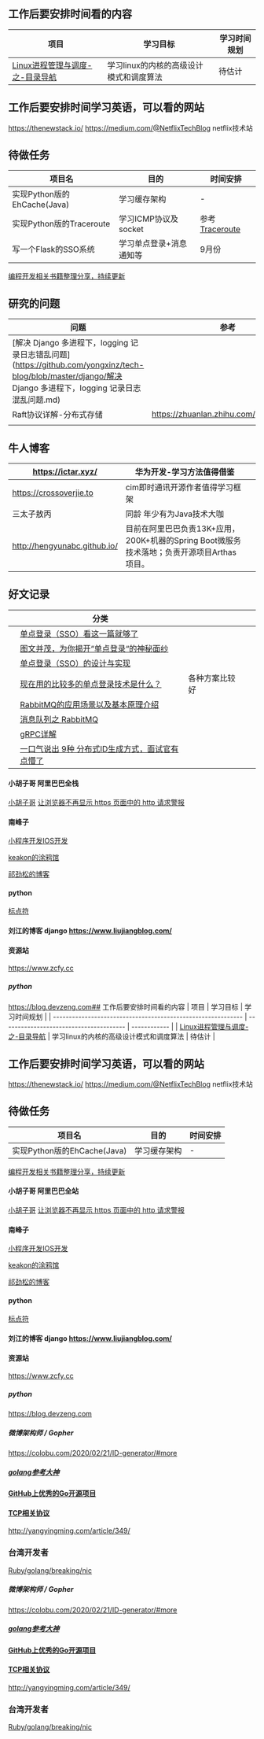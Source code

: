 ## 工作后要安排时间看的内容
| 项目                                                         | 学习目标                                | 学习时间规划 |
| ------------------------------------------------------------ | --------------------------------------- | ------------ |
| [Linux进程管理与调度-之-目录导航](https://blog.csdn.net/gatieme/article/details/51456569) | 学习linux的内核的高级设计模式和调度算法 | 待估计       |


## 工作后要安排时间学习英语，可以看的网站
https://thenewstack.io/
https://medium.com/@NetflixTechBlog   netflix技术站

## 待做任务
| 项目名                      | 目的                    | 时间安排                                                 |
| --------------------------- | ----------------------- | -------------------------------------------------------- |
| 实现Python版的EhCache(Java) | 学习缓存架构            | -                                                        |
| 实现Python版的Traceroute    | 学习ICMP协议及socket    | 参考[Traceroute](https://www.jianshu.com/p/75a5822d0eec) |
| 写一个Flask的SSO系统        | 学习单点登录+消息通知等 | 9月份                                                    |

[编程开发相关书籍整理分享，持续更新](https://github.com/7-sevens/Developer-Books)

## 研究的问题

| 问题                                                         | 参考                                  |      |
| ------------------------------------------------------------ | ------------------------------------- | ---- |
| [解决 Django 多进程下，logging 记录日志错乱问题](https://github.com/yongxinz/tech-blog/blob/master/django/解决 Django 多进程下，logging 记录日志混乱问题.md) |                                       |      |
| Raft协议详解-分布式存储                                      | https://zhuanlan.zhihu.com/p/27207160 |      |
|                                                              |                                       |      |

## 牛人博客

| https://ictar.xyz/           | 华为开发-学习方法值得借鉴                                    |      |
| ---------------------------- | ------------------------------------------------------------ | ---- |
| https://crossoverjie.to      | cim即时通讯开源作者值得学习框架                              |      |
| 三太子敖丙                   | 同龄 年少有为Java技术大咖                                    |      |
| http://hengyunabc.github.io/ | 目前在阿里巴巴负责13K+应用，200K+机器的Spring Boot微服务技术落地；负责开源项目Arthas项目。 |      |





## 好文记录



|      | 分类                                                         |                |      |      |
| ---- | ------------------------------------------------------------ | -------------- | ---- | ---- |
|      | [单点登录（SSO）看这一篇就够了](https://developer.aliyun.com/article/636281) |                |      |      |
|      | [图文并茂，为你揭开“单点登录“的神秘面纱](https://www.zoo.team/article/sso) |                |      |      |
|      | [单点登录（SSO）的设计与实现](https://ken.io/note/sso-design-implement) |                |      |      |
|      | [现在用的比较多的单点登录技术是什么？](https://www.zhihu.com/question/342103776) | 各种方案比较好 |      |      |
|      | [RabbitMQ的应用场景以及基本原理介绍](https://blog.csdn.net/whoamiyang/article/details/54954780) |                |      |      |
|      | [消息队列之 RabbitMQ](https://www.jianshu.com/p/79ca08116d57) |                |      |      |
|      | [gRPC详解](https://www.jianshu.com/p/9c947d98e192)           |                |      |      |
|      | [一口气说出 9种 分布式ID生成方式，面试官有点懵了](https://www.jianshu.com/p/03d0fdea45f6) |                |      |      |



#### 小胡子哥 阿里巴巴全栈
[小胡子哥](https://www.barretlee.com)
[让浏览器不再显示 https 页面中的 http 请求警报](https://www.cnblogs.com/hustskyking/p/my-growth-at-alibaba.html)

#### 南峰子
[小程序开发IOS开发](https://kangzubin.com/)

[keakon的涂鸦馆](https://www.keakon.net/)


[祁劲松的博客](https://jamesqi.com/)


#### python
[标点符](https://www.biaodianfu.com/)

#### 刘江的博客 django https://www.liujiangblog.com/

#### 资源站
https://www.zcfy.cc



##### python 
https://blog.devzeng.com## 工作后要安排时间看的内容
| 项目                                                         | 学习目标                                | 学习时间规划 |
| ------------------------------------------------------------ | --------------------------------------- | ------------ |
| [Linux进程管理与调度-之-目录导航](https://blog.csdn.net/gatieme/article/details/51456569) | 学习linux的内核的高级设计模式和调度算法 | 待估计       |


## 工作后要安排时间学习英语，可以看的网站
https://thenewstack.io/
https://medium.com/@NetflixTechBlog   netflix技术站

## 待做任务
| 项目名                      | 目的         | 时间安排 |
| --------------------------- | ------------ | -------- |
| 实现Python版的EhCache(Java) | 学习缓存架构 | -        |


[编程开发相关书籍整理分享，持续更新](https://github.com/7-sevens/Developer-Books)



#### 小胡子哥 阿里巴巴全站
[小胡子哥](https://www.barretlee.com)
[让浏览器不再显示 https 页面中的 http 请求警报](https://www.cnblogs.com/hustskyking/p/my-growth-at-alibaba.html)

#### 南峰子
[小程序开发IOS开发](https://kangzubin.com/)

[keakon的涂鸦馆](https://www.keakon.net/)


[祁劲松的博客](https://jamesqi.com/)


#### python
[标点符](https://www.biaodianfu.com/)

#### 刘江的博客 django https://www.liujiangblog.com/

#### 资源站
https://www.zcfy.cc



##### python 
https://blog.devzeng.com

##### 微博架构师 / Gopher
https://colobu.com/2020/02/21/ID-generator/#more

##### [golang参考大神](https://www.cnblogs.com/sunsky303/p/11811097.html)
#### [GitHub上优秀的Go开源项目](http://jinguoxing.github.io/2017/05/28/githubgo/)

#### [TCP相关协议](https://domicat.me/archive/)

http://yangyingming.com/article/349/

### 台湾开发者
[Ruby/golang/breaking/nic](https://blog.niclin.tw/post/)

##### 微博架构师 / Gopher
https://colobu.com/2020/02/21/ID-generator/#more

##### [golang参考大神](https://www.cnblogs.com/sunsky303/p/11811097.html)
#### [GitHub上优秀的Go开源项目](http://jinguoxing.github.io/2017/05/28/githubgo/)

#### [TCP相关协议](https://domicat.me/archive/)

http://yangyingming.com/article/349/

### 台湾开发者
[Ruby/golang/breaking/nic](https://blog.niclin.tw/post/)